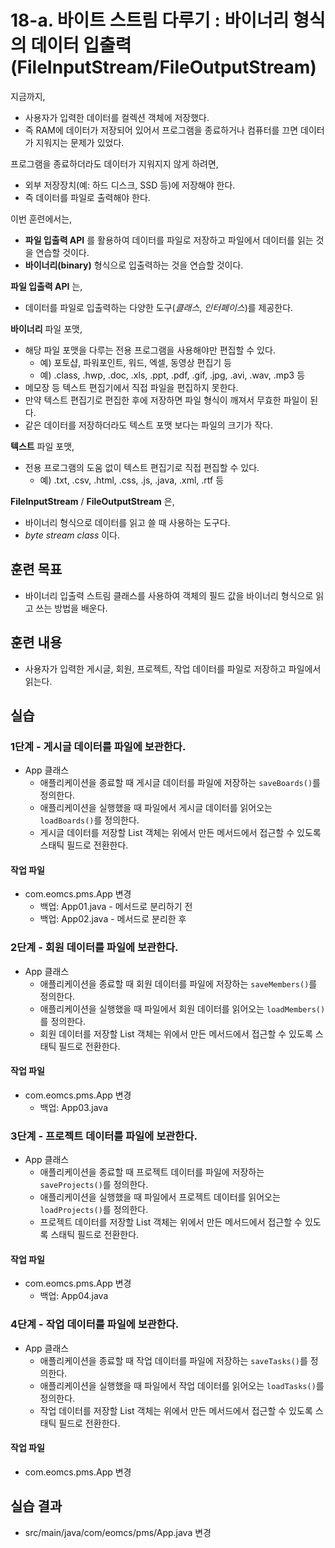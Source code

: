 # 18-a. 바이트 스트림 다루기 : 바이너리 형식의 데이터 입출력(FileInputStream/FileOutputStream)

지금까지,
- 사용자가 입력한 데이터를 컬렉션 객체에 저장했다.
- 즉 RAM에 데이터가 저장되어 있어서 프로그램을 종료하거나 컴퓨터를 끄면 데이터가 지워지는 문제가 있었다.

프로그램을 종료하더라도 데이터가 지워지지 않게 하려면,
- 외부 저장장치(예: 하드 디스크, SSD 등)에 저장해야 한다.
- 즉 데이터를 파일로 출력해야 한다.

이번 훈련에서는,
- **파일 입출력 API** 를 활용하여 데이터를 파일로 저장하고
파일에서 데이터를 읽는 것을 연습할 것이다.
- **바이너리(binary)** 형식으로 입출력하는 것을 연습할 것이다.

**파일 입출력 API** 는,
- 데이터를 파일로 입출력하는 다양한 도구(*클래스*, *인터페이스*)를 제공한다.

**바이너리** 파일 포맷,
- 해당 파일 포맷을 다루는 전용 프로그램을 사용해야만 편집할 수 있다.
  - 예) 포토샵, 파워포인트, 워드, 엑셀, 동영상 편집기 등
  - 예) .class, .hwp, .doc, .xls, .ppt, .pdf, .gif, .jpg, .avi, .wav, .mp3 등
- 메모장 등 텍스트 편집기에서 직접 파일을 편집하지 못한다.
- 만약 텍스트 편집기로 편집한 후에 저장하면 파일 형식이 깨져서 무효한 파일이 된다.
- 같은 데이터를 저장하더라도 텍스트 포맷 보다는 파일의 크기가 작다.

**텍스트** 파일 포맷,
- 전용 프로그램의 도움 없이 텍스트 편집기로 직접 편집할 수 있다.
  - 예) .txt, .csv, .html, .css, .js, .java, .xml, .rtf 등

**FileInputStream** / **FileOutputStream** 은,

- 바이너리 형식으로 데이터를 읽고 쓸 때 사용하는 도구다.
- *byte stream class* 이다.

## 훈련 목표

- 바이너리 입출력 스트림 클래스를 사용하여 객체의 필드 값을 바이너리 형식으로 읽고 쓰는 방법을 배운다.


## 훈련 내용

- 사용자가 입력한 게시글, 회원, 프로젝트, 작업 데이터를 파일로 저장하고 파일에서 읽는다.


## 실습


### 1단계 - 게시글 데이터를 파일에 보관한다.

- App 클래스
  - 애플리케이션을 종료할 때 게시글 데이터를 파일에 저장하는 `saveBoards()`를 정의한다.
  - 애플리케이션을 실행했을 때 파일에서 게시글 데이터를 읽어오는 `loadBoards()`를 정의한다.
  - 게시글 데이터를 저장할 List 객체는 위에서 만든 메서드에서 접근할 수 있도록 스태틱 필드로 전환한다.

#### 작업 파일

- com.eomcs.pms.App 변경
  - 백업: App01.java - 메서드로 분리하기 전
  - 백업: App02.java - 메서드로 분리한 후

### 2단계 - 회원 데이터를 파일에 보관한다.

- App 클래스
  - 애플리케이션을 종료할 때 회원 데이터를 파일에 저장하는 `saveMembers()`를 정의한다.
  - 애플리케이션을 실행했을 때 파일에서 회원 데이터를 읽어오는 `loadMembers()`를 정의한다.
  - 회원 데이터를 저장할 List 객체는 위에서 만든 메서드에서 접근할 수 있도록 스태틱 필드로 전환한다.

#### 작업 파일

- com.eomcs.pms.App 변경
  - 백업: App03.java


### 3단계 - 프로젝트 데이터를 파일에 보관한다.

- App 클래스
  - 애플리케이션을 종료할 때 프로젝트 데이터를 파일에 저장하는 `saveProjects()`를 정의한다.
  - 애플리케이션을 실행했을 때 파일에서 프로젝트 데이터를 읽어오는 `loadProjects()`를 정의한다.
  - 프로젝트 데이터를 저장할 List 객체는 위에서 만든 메서드에서 접근할 수 있도록 스태틱 필드로 전환한다.

#### 작업 파일

- com.eomcs.pms.App 변경
  - 백업: App04.java


### 4단계 - 작업 데이터를 파일에 보관한다.

- App 클래스
  - 애플리케이션을 종료할 때 작업 데이터를 파일에 저장하는 `saveTasks()`를 정의한다.
  - 애플리케이션을 실행했을 때 파일에서 작업 데이터를 읽어오는 `loadTasks()`를 정의한다.
  - 작업 데이터를 저장할 List 객체는 위에서 만든 메서드에서 접근할 수 있도록 스태틱 필드로 전환한다.

#### 작업 파일

- com.eomcs.pms.App 변경


## 실습 결과

- src/main/java/com/eomcs/pms/App.java 변경
